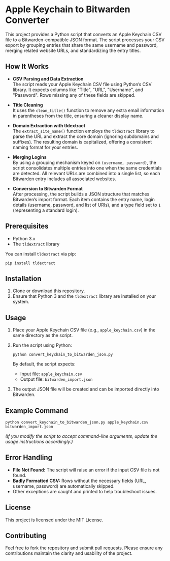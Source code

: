 # Apple Keychain to Bitwarden Converter

This project provides a Python script that converts an Apple Keychain CSV file to a Bitwarden-compatible JSON format. The script processes your CSV export by grouping entries that share the same username and password, merging related website URLs, and standardizing the entry titles.

## How It Works

- **CSV Parsing and Data Extraction**  
  The script reads your Apple Keychain CSV file using Python’s CSV library. It expects columns like "Title", "URL", "Username", and "Password". Rows missing any of these fields are skipped.

- **Title Cleaning**  
  It uses the `clean_title()` function to remove any extra email information in parentheses from the title, ensuring a cleaner display name.

- **Domain Extraction with tldextract**  
  The `extract_site_name()` function employs the `tldextract` library to parse the URL and extract the core domain (ignoring subdomains and suffixes). The resulting domain is capitalized, offering a consistent naming format for your entries.

- **Merging Logins**  
  By using a grouping mechanism keyed on `(username, password)`, the script consolidates multiple entries into one when the same credentials are detected. All relevant URLs are combined into a single list, so each Bitwarden entry includes all associated websites.

- **Conversion to Bitwarden Format**  
  After processing, the script builds a JSON structure that matches Bitwarden’s import format. Each item contains the entry name, login details (username, password, and list of URIs), and a type field set to `1` (representing a standard login).

## Prerequisites

- Python 3.x
- The `tldextract` library

You can install `tldextract` via pip:

    pip install tldextract

## Installation

1. Clone or download this repository.
2. Ensure that Python 3 and the `tldextract` library are installed on your system.

## Usage

1. Place your Apple Keychain CSV file (e.g., `apple_keychain.csv`) in the same directory as the script.
2. Run the script using Python:

       python convert_keychain_to_bitwarden_json.py

   By default, the script expects:
   - Input file: `apple_keychain.csv`
   - Output file: `bitwarden_import.json`

3. The output JSON file will be created and can be imported directly into Bitwarden.

## Example Command

    python convert_keychain_to_bitwarden_json.py apple_keychain.csv bitwarden_import.json

*(If you modify the script to accept command-line arguments, update the usage instructions accordingly.)*

## Error Handling

- **File Not Found:** The script will raise an error if the input CSV file is not found.
- **Badly Formatted CSV:** Rows without the necessary fields (URL, username, password) are automatically skipped.
- Other exceptions are caught and printed to help troubleshoot issues.

## License

This project is licensed under the MIT License.

## Contributing

Feel free to fork the repository and submit pull requests. Please ensure any contributions maintain the clarity and usability of the project.
